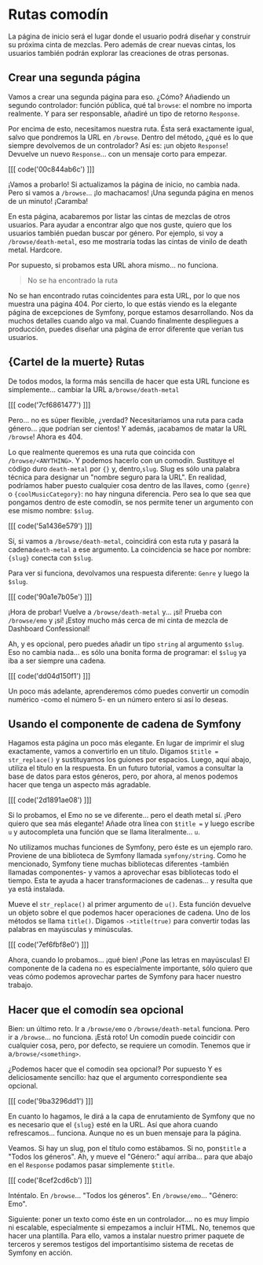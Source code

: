 # Rutas comodín

La página de inicio será el lugar donde el usuario podrá diseñar y construir su próxima cinta de mezclas. Pero además de crear nuevas cintas, los usuarios también podrán explorar las creaciones de otras personas.

## Crear una segunda página

Vamos a crear una segunda página para eso. ¿Cómo? Añadiendo un segundo controlador: función pública, qué tal `browse`: el nombre no importa realmente. Y para ser responsable, añadiré un tipo de retorno `Response`.

Por encima de esto, necesitamos nuestra ruta. Ésta será exactamente igual, salvo que pondremos la URL en `/browse`. Dentro del método, ¿qué es lo que siempre devolvemos de un controlador? Así es: ¡un objeto `Response`! Devuelve un nuevo `Response`... con un mensaje corto para empezar.

[[[ code('00c844ab6c') ]]]

¡Vamos a probarlo! Si actualizamos la página de inicio, no cambia nada. Pero si vamos a `/browse`... ¡lo machacamos! ¡Una segunda página en menos de un minuto! ¡Caramba!

En esta página, acabaremos por listar las cintas de mezclas de otros usuarios. Para ayudar a encontrar algo que nos guste, quiero que los usuarios también puedan buscar por género. Por ejemplo, si voy a `/browse/death-metal`, eso me mostraría todas las cintas de vinilo de death metal. Hardcore.

Por supuesto, si probamos esta URL ahora mismo... no funciona.

> No se ha encontrado la ruta

No se han encontrado rutas coincidentes para esta URL, por lo que nos muestra una página 404. Por cierto, lo que estás viendo es la elegante página de excepciones de Symfony, porque estamos desarrollando. Nos da muchos detalles cuando algo va mal. Cuando finalmente despliegues a producción, puedes diseñar una página de error diferente que verían tus usuarios.

## {Cartel de la muerte} Rutas

De todos modos, la forma más sencilla de hacer que esta URL funcione es simplemente... cambiar la URL a`/browse/death-metal`

[[[ code('7cf6861477') ]]]

Pero... no es súper flexible, ¿verdad? Necesitaríamos una ruta para cada género... ¡que podrían ser cientos! Y además, ¡acabamos de matar la URL `/browse`! Ahora es 404.

Lo que realmente queremos es una ruta que coincida con `/browse/<ANYTHING>`. Y podemos hacerlo con un comodín. Sustituye el código duro `death-metal` por `{}` y, dentro,`slug`. Slug es sólo una palabra técnica para designar un "nombre seguro para la URL". En realidad, podríamos haber puesto cualquier cosa dentro de las llaves, como `{genre}` o `{coolMusicCategory}`: no hay ninguna diferencia. Pero sea lo que sea que pongamos dentro de este comodín, se nos permite tener un argumento con ese mismo nombre: `$slug`.

[[[ code('5a1436e579') ]]]

Sí, si vamos a `/browse/death-metal`, coincidirá con esta ruta y pasará la cadena`death-metal` a ese argumento. La coincidencia se hace por nombre: `{slug}` conecta con `$slug`.

Para ver si funciona, devolvamos una respuesta diferente: `Genre` y luego la `$slug`.

[[[ code('90a1e7b05e') ]]]

¡Hora de probar! Vuelve a `/browse/death-metal` y... ¡sí! Prueba con `/browse/emo` y ¡sí! ¡Estoy mucho más cerca de mi cinta de mezcla de Dashboard Confessional!

Ah, y es opcional, pero puedes añadir un tipo `string` al argumento `$slug`. Eso no cambia nada... es sólo una bonita forma de programar: el `$slug` ya iba a ser siempre una cadena.

[[[ code('dd04d150f1') ]]]

Un poco más adelante, aprenderemos cómo puedes convertir un comodín numérico -como el número 5- en un número entero si así lo deseas.

## Usando el componente de cadena de Symfony

Hagamos esta página un poco más elegante. En lugar de imprimir el slug exactamente, vamos a convertirlo en un título. Digamos `$title = str_replace()` y sustituyamos los guiones por espacios. Luego, aquí abajo, utiliza el título en la respuesta. En un futuro tutorial, vamos a consultar la base de datos para estos géneros, pero, por ahora, al menos podemos hacer que tenga un aspecto más agradable.

[[[ code('2d1891ae08') ]]]

Si lo probamos, el Emo no se ve diferente... pero el death metal sí. ¡Pero quiero que sea más elegante! Añade otra línea con `$title =` y luego escribe `u` y autocompleta una función que se llama literalmente... `u`.

No utilizamos muchas funciones de Symfony, pero éste es un ejemplo raro. Proviene de una biblioteca de Symfony llamada `symfony/string`. Como he mencionado, Symfony tiene muchas bibliotecas diferentes -también llamadas componentes- y vamos a aprovechar esas bibliotecas todo el tiempo. Esta te ayuda a hacer transformaciones de cadenas... y resulta que ya está instalada.

Mueve el `str_replace()` al primer argumento de `u()`. Esta función devuelve un objeto sobre el que podemos hacer operaciones de cadena. Uno de los métodos se llama `title()`. Digamos `->title(true)` para convertir todas las palabras en mayúsculas y minúsculas.

[[[ code('7ef6fbf8e0') ]]]

Ahora, cuando lo probamos... ¡qué bien! ¡Pone las letras en mayúsculas! El componente de la cadena no es especialmente importante, sólo quiero que veas cómo podemos aprovechar partes de Symfony para hacer nuestro trabajo.

## Hacer que el comodín sea opcional

Bien: un último reto. Ir a `/browse/emo` o `/browse/death-metal` funciona. Pero ir a `/browse`... no funciona. ¡Está roto! Un comodín puede coincidir con cualquier cosa, pero, por defecto, se requiere un comodín. Tenemos que ir a`/browse/<something>`.

¿Podemos hacer que el comodín sea opcional? Por supuesto Y es deliciosamente sencillo: haz que el argumento correspondiente sea opcional.

[[[ code('9ba3296dd1') ]]]

En cuanto lo hagamos, le dirá a la capa de enrutamiento de Symfony que no es necesario que el `{slug}` esté en la URL. Así que ahora cuando refrescamos... funciona. Aunque no es un buen mensaje para la página.

Veamos. Si hay un slug, pon el título como estábamos. Si no, pon`$title` a "Todos los géneros". Ah, y mueve el "Género:" aquí arriba... para que abajo en el `Response` podamos pasar simplemente `$title`.

[[[ code('8cef2cd6cb') ]]]

Inténtalo. En `/browse`... "Todos los géneros". En `/browse/emo`... "Género: Emo".

Siguiente: poner un texto como éste en un controlador.... no es muy limpio ni escalable, especialmente si empezamos a incluir HTML. No, tenemos que hacer una plantilla. Para ello, vamos a instalar nuestro primer paquete de terceros y seremos testigos del importantísimo sistema de recetas de Symfony en acción.
